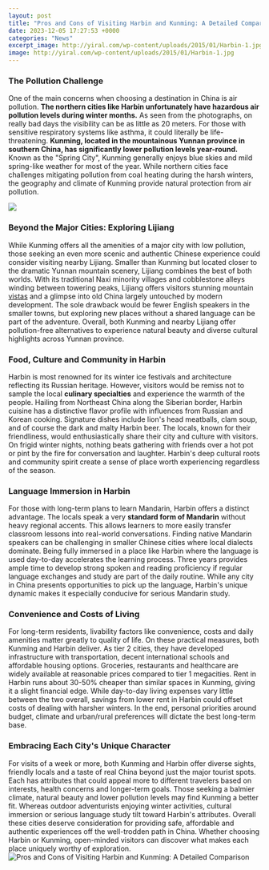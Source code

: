 ```yaml
---
layout: post
title: "Pros and Cons of Visiting Harbin and Kunming: A Detailed Comparison"
date: 2023-12-05 17:27:53 +0000
categories: "News"
excerpt_image: http://yiral.com/wp-content/uploads/2015/01/Harbin-1.jpg
image: http://yiral.com/wp-content/uploads/2015/01/Harbin-1.jpg
---
```


### The Pollution Challenge  
One of the main concerns when choosing a destination in China is air pollution. **The northern cities like Harbin unfortunately have hazardous air pollution levels during winter months.** As seen from the photographs, on really bad days the visibility can be as little as 20 meters. For those with sensitive respiratory systems like asthma, it could literally be life-threatening. **Kunming, located in the mountainous Yunnan province in southern China, has significantly lower pollution levels year-round.** Known as the "Spring City", Kunming generally enjoys blue skies and mild spring-like weather for most of the year. While northern cities face challenges mitigating pollution from coal heating during the harsh winters, the geography and climate of Kunming provide natural protection from air pollution.

![](https://www.budgetyourtrip.com/images/online/20083bd09f09ee3333be17b96fd655ed.jpg)
### Beyond the Major Cities: Exploring Lijiang 
While Kunming offers all the amenities of a major city with low pollution, those seeking an even more scenic and authentic Chinese experience could consider visiting nearby Lijiang. Smaller than Kunming but located closer to the dramatic Yunnan mountain scenery, Lijiang combines the best of both worlds. With its traditional Naxi minority villages and cobblestone alleys winding between towering peaks, Lijiang offers visitors stunning mountain [vistas](https://thetopnews.github.io/the-beauty-and-depth-of-indie-music/) and a glimpse into old China largely untouched by modern development. The sole drawback would be fewer English speakers in the smaller towns, but exploring new places without a shared language can be part of the adventure. Overall, both Kunming and nearby Lijiang offer pollution-free alternatives to experience natural beauty and diverse cultural highlights across Yunnan province.
### Food, Culture and Community in Harbin
Harbin is most renowned for its winter ice festivals and architecture reflecting its Russian heritage. However, visitors would be remiss not to sample the local **culinary specialties** and experience the warmth of the people. Hailing from Northeast China along the Siberian border, Harbin cuisine has a distinctive flavor profile with influences from Russian and Korean cooking. Signature dishes include lion's head meatballs, clam soup, and of course the dark and malty Harbin beer. The locals, known for their friendliness, would enthusiastically share their city and culture with visitors. On frigid winter nights, nothing beats gathering with friends over a hot pot or pint by the fire for conversation and laughter. Harbin's deep cultural roots and community spirit create a sense of place worth experiencing regardless of the season. 
### Language Immersion in Harbin
For those with long-term plans to learn Mandarin, Harbin offers a distinct advantage. The locals speak a very **standard form of Mandarin** without heavy regional accents. This allows learners to more easily transfer classroom lessons into real-world conversations. Finding native Mandarin speakers can be challenging in smaller Chinese cities where local dialects dominate. Being fully immersed in a place like Harbin where the language is used day-to-day accelerates the learning process. Three years provides ample time to develop strong spoken and reading proficiency if regular language exchanges and study are part of the daily routine. While any city in China presents opportunities to pick up the language, Harbin's unique dynamic makes it especially conducive for serious Mandarin study.
### Convenience and Costs of Living 
For long-term residents, livability factors like convenience, costs and daily amenities matter greatly to quality of life. On these practical measures, both Kunming and Harbin deliver. As tier 2 cities, they have developed infrastructure with transportation, decent international schools and affordable housing options. Groceries, restaurants and healthcare are widely available at reasonable prices compared to tier 1 megacities. Rent in Harbin runs about 30-50% cheaper than similar spaces in Kunming, giving it a slight financial edge. While day-to-day living expenses vary little between the two overall, savings from lower rent in Harbin could offset costs of dealing with harsher winters. In the end, personal priorities around budget, climate and urban/rural preferences will dictate the best long-term base.
### Embracing Each City's Unique Character
For visits of a week or more, both Kunming and Harbin offer diverse sights, friendly locals and a taste of real China beyond just the major tourist spots. Each has attributes that could appeal more to different travelers based on interests, health concerns and longer-term goals. Those seeking a balmier climate, natural beauty and lower pollution levels may find Kunming a better fit. Whereas outdoor adventurists enjoying winter activities, cultural immersion or serious language study tilt toward Harbin's attributes. Overall these cities deserve consideration for providing safe, affordable and authentic experiences off the well-trodden path in China. Whether choosing Harbin or Kunming, open-minded visitors can discover what makes each place uniquely worthy of exploration.
![Pros and Cons of Visiting Harbin and Kunming: A Detailed Comparison](http://yiral.com/wp-content/uploads/2015/01/Harbin-1.jpg)